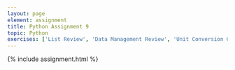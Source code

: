 ```yaml
---
layout: page
element: assignment
title: Python Assignment 9
topic: Python
exercises: ['List Review', 'Data Management Review', 'Unit Conversion Challenge', 'Tree Biomass']
---
```


{% include assignment.html %}
